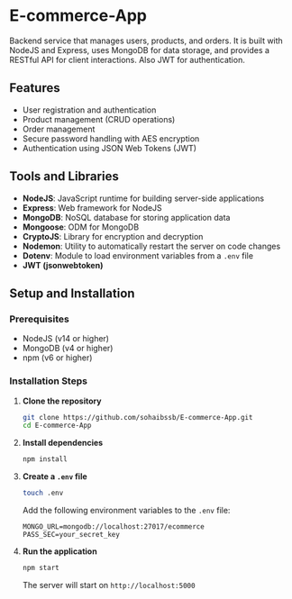 # E-commerce-App


Backend service that manages users, products, and orders. It is built with NodeJS and Express, uses MongoDB for data storage, and provides a RESTful API for client interactions. Also JWT for authentication.

## Features

- User registration and authentication
- Product management (CRUD operations)
- Order management
- Secure password handling with AES encryption
- Authentication using JSON Web Tokens (JWT)

## Tools and Libraries

- **NodeJS**: JavaScript runtime for building server-side applications
- **Express**: Web framework for NodeJS
- **MongoDB**: NoSQL database for storing application data
- **Mongoose**: ODM for MongoDB
- **CryptoJS**: Library for encryption and decryption
- **Nodemon**: Utility to automatically restart the server on code changes
- **Dotenv**: Module to load environment variables from a `.env` file
- **JWT (jsonwebtoken)**

## Setup and Installation

### Prerequisites

- NodeJS (v14 or higher)
- MongoDB (v4 or higher)
- npm (v6 or higher)

### Installation Steps

1. **Clone the repository**

    ```bash
    git clone https://github.com/sohaibssb/E-commerce-App.git
    cd E-commerce-App
    ```

2. **Install dependencies**

    ```bash
    npm install
    ```

3. **Create a `.env` file**

    ```bash
    touch .env
    ```

    Add the following environment variables to the `.env` file:

    ```
    MONGO_URL=mongodb://localhost:27017/ecommerce
    PASS_SEC=your_secret_key
    ```

4. **Run the application**

    ```bash
    npm start
    ```

    The server will start on `http://localhost:5000`